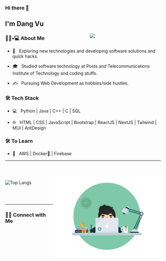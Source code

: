 ### Hi there 👋<h2> I'm Dang Vu</h2>

<img align='right' src="https://media.giphy.com/media/L8K62iTDkzGX6/giphy.gif" width="230">

<h3> 👨🏻•💻 About Me </h3>



- 🤔 &nbsp; Exploring new technologies and developing software solutions and quick hacks.

- 🎓 &nbsp; Studied software technology at Posts and Telecommunications Institute of Technology and coding stuffs.

- ✍️ &nbsp; Pursuing Web Development as hobbies/side hustles.



<h3>🛠 Tech Stack</h3>



- 💻 &nbsp; Python | Java | C++ | C | SQL

- 🌐 &nbsp; HTML | CSS | JavaScript | Bootstrap | ReactJS | NextJS | Tailwind | MUI | AntDesign

<!--

- 🛢 &nbsp; SQL | MongoDB

- 🔧 &nbsp; Git 

-->



<h3>🛠 To Learn</h3>

- 🔧 &nbsp; AWS | Docker🐳 | Firebase 

<hr>
<br/><br/>

<img src="https://github.com/nirala69/nirala69/blob/master/70804f7e25b11f29db904f2fa7b4cd9d.gif" width="350" align='right'>

![Top Langs](https://github-readme-stats.vercel.app/api/top-langs/?username=shivam0110&show_icons=true)

<br><br>



<hr>



<h3> 🤝🏻 Connect with Me </h3>

<br>
